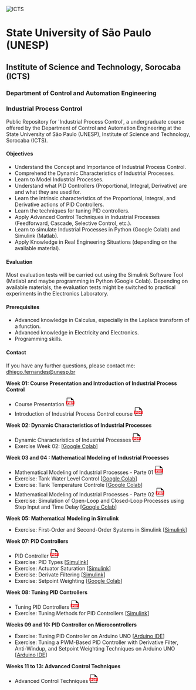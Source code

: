 ![ICTS](./images/unesp_sorocaba.jpg)

# State University of São Paulo (UNESP)
## Institute of Science and Technology, Sorocaba (ICTS)
### Department of Control and Automation Engineering
### Industrial Process Control
Public Repository for 'Industrial Process Control', a undergraduate course offered by the Department of Control and Automation Engineering at the State University of São Paulo (UNESP), Institute of Science and Technology, Sorocaba (ICTS).

#### Objectives
* Understand the Concept and Importance of Industrial Process Control.
* Comprehend the Dynamic Characteristics of Industrial Processes.
* Learn to Model Industrial Processes.
* Understand what PID Controllers (Proportional, Integral, Derivative) are and what they are used for.
* Learn the intrinsic characteristics of the Proportional, Integral, and Derivative actions of PID Controllers.
* Learn the techniques for tuning PID controllers.
* Apply Advanced Control Techniques in Industrial Processes (Feedforward, Cascade, Selective Control, etc.).
* Learn to simulate Industrial Processes in Python (Google Colab) and Simulink (Matlab).
* Apply Knowledge in Real Engineering Situations (depending on the available material).

#### Evaluation
Most evaluation tests will be carried out using the Simulink Software Tool (Matlab) and maybe programming in Python (Google Colab). Depending on available materials, the evaluation tests might be switched to practical experiments in the Electronics Laboratory.

#### Prerequisites
* Advanced knowledge in Calculus, especially in the Laplace transform of a function.
* Advanced knowledge in Electricity and Electronics.
* Programming skills.

#### Contact
If you have any further questions, please contact me: dhiego.fernandes@unesp.br

**Week 01: Course Presentation and Introduction of Industrial Process Control**
* Course Presentation <a href="lessons/week_01/week_01_Course_Presentation_CPI_Dhiego.pdf"> <img src="images/pdf_logo1.png" alt="PDF" width="23" height="23" /> </a>
* Introduction of Industrial Process Control course <a href="lessons/week_01/week_01_Introduction_to_CPI_CPI_Dhiego.pdf"> <img src="images/pdf_logo1.png" alt="PDF" width="23" height="23" /> </a>

**Week 02: Dynamic Characteristics of Industrial Processes**
* Dynamic Characteristics of Industrial Processes <a href="lessons/week_02/week_02_Dynamic_Characteristics_of_Industrial_Processes_CPI_Dhiego.pdf"> <img src="images/pdf_logo1.png" alt="PDF" width="23" height="23" /> </a>
* Exercise Week 02: [[Google Colab](lessons/week_02/sources/week_02.ipynb)]

**Week 03 and 04 : Mathematical Modeling of Industrial Processes**
* Mathematical Modeling of Industrial Processes - Parte 01 <a href="lessons/week_03/week_03_Industrial_Process_Modeling_Parte_1_CPI_Dhiego.pdf"> <img src="images/pdf_logo1.png" alt="PDF" width="23" height="23" /> </a>
* Exercise: Tank Water Level Control [[Google Colab](lessons/week_03/sources/Tank_Water_Level_Control.ipynb)]
* Exercise: Tank Temperature Controle [[Google Colab](lessons/week_03/sources/Tank_Temperature_Control.ipynb)]
* Mathematical Modeling of Industrial Processes - Parte 02 <a href="lessons/week_04/week_04_Industrial_Process_Modeling_Parte_2_CPI_Dhiego.pdf"> <img src="images/pdf_logo1.png" alt="PDF" width="23" height="23" /> </a>
* Exercise: Simulation of Open-Loop and Closed-Loop Processes using Step Input and Time Delay [[Google Colab](lessons/week_04/sources/simulation_OL_and_CL.ipynb)]

**Week 05: Mathematical Modeling in Simulink**
* Exercise: First-Order and Second-Order Systems in Simulink [[Simulink](lessons/week_05/)]

**Week 07: PID Controllers**
* PID Controller <a href="lessons/week_07/week_07_PID_Controller_CPI_Dhiego.pdf"> <img src="images/pdf_logo1.png" alt="PDF" width="23" height="23" /> </a>
* Exercise: PID Types [[Simulink](lessons/week_07/sources/pid_types)]
* Exercise: Actuator Saturation [[Simulink](lessons/week_07/sources/actuator_saturation)]
* Exercise: Derivate Filtering [[Simulink](lessons/week_07/sources/derivate_filtering)]
* Exercise: Setpoint Weighting [[Google Colab](lessons/week_07/sources/setpoint_weighting/setpoint_weitghting.ipynb)]

**Week 08: Tuning PID Controllers**
* Tuning PID Controllers <a href="lessons/week_08/week_08_PID_Controllers_Tunning_CPI_Dhiego.pdf"> <img src="images/pdf_logo1.png" alt="PDF" width="23" height="23" /> </a>
* Exercise: Tuning Methods for PID Controllers [[Simulink](lessons/week_08/sources/)]

**Weeks 09 and 10: PID Controller on Microcontrollers**
* Exercise: Tuning PID Controller on Arduino UNO [[Arduino IDE](lessons/week_09/sources/)]
* Exercise: Tuning a PWM-Based PID Controller with Derivative Filter, Anti-Windup, and Setpoint Weighting Techniques on Arduino UNO [[Arduino IDE](lessons/week_10/sources/)]

**Weeks 11 to 13: Advanced Control Techniques**
* Advanced Control Techniques <a href="lessons/week_11/week_10_Advanced_Controle_Techniques_CPI_Dhiego.pdf"> <img src="images/pdf_logo1.png" alt="PDF" width="23" height="23" /> </a>